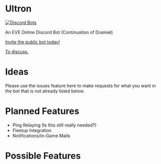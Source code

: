 # Ultron
[![Discord Bots](https://discordbots.org/api/widget/389952638327717928.svg)](https://discordbots.org/bot/389952638327717928)

An EVE Online Discord Bot (Continuation of Dramiel)


[Invite the public bot today!](https://discordapp.com/oauth2/authorize?client_id=389952638327717928&scope=bot&permissions=0)


[To discuss.](https://discord.gg/ZWmzTP3)


# Ideas
Please use the issues feature here to make requests for what you want in the bot that is not already listed below.

# Planned Features
- Ping Relaying (Is this still really needed?)
- Fleetup Integration
- Notifications/In-Game Mails

# Possible Features
